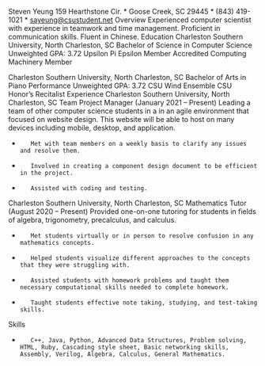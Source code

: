 Steven Yeung
159 Hearthstone Cir. * Goose Creek, SC 29445 * (843) 419-1021 * sayeung@csustudent.net
       Overview
Experienced computer scientist with experience in teamwork and time management.  Proficient in communication skills.  Fluent in Chinese.
Education
Charleston Southern University, North Charleston, SC
Bachelor of Science in Computer Science
Unweighted GPA: 3.72
Upsilon Pi Epsilon Member
Accredited Computing Machinery Member
 
Charleston Southern University, North Charleston, SC
Bachelor of Arts in Piano Performance
Unweighted GPA: 3.72
CSU Wind Ensemble
CSU Honor’s Recitalist
Experience
Charleston Southern University, North Charleston, SC
Team Project Manager (January 2021 – Present)
Leading a team of other computer science students in a in an agile environment that focused on website design.  This website will be able to host on many devices including mobile, desktop, and application.
-        Met with team members on a weekly basis to clarify any issues and resolve them.
-        Involved in creating a component design document to be efficient in the project.
-        Assisted with coding and testing.
Charleston Southern University, North Charleston, SC
Mathematics Tutor (August 2020 – Present)
Provided one-on-one tutoring for students in fields of algebra, trigonometry, precalculus, and calculus. 
-        Met students virtually or in person to resolve confusion in any mathematics concepts.
-        Helped students visualize different approaches to the concepts that they were struggling with.
-        Assisted students with homework problems and taught them necessary computational skills needed to complete homework.
-        Taught students effective note taking, studying, and test-taking skills.
 
Skills
-        C++, Java, Python, Advanced Data Structures, Problem solving, HTML, Ruby, Cascading style sheet, Basic networking skills, Assembly, Verilog, Algebra, Calculus, General Mathematics.
